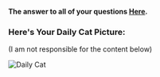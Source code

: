 **The answer to all of your questions  [Here](http://www.staggeringbeauty.com).** 

### Here's Your Daily Cat Picture:
(I am not responsible for the content below)
<!-- START_CAT_PICTURE -->
![Daily Cat](https://cdn2.thecatapi.com/images/MTY2MDgxNQ.jpg)
<!-- END_CAT_PICTURE -->
